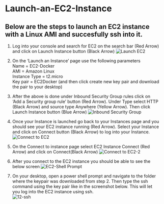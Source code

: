 # Launch-an-EC2-Instance
## Below are the steps to launch an EC2 instance with a Linux AMI and succesfully ssh into it.

1.	Log into your console and search for EC2 on the search bar (Red Arrow) and click on Launch Instance button (Black Arrow)
    ![Launch EC2](https://github.com/vmk81/Launch-an-EC2-Instance/assets/157844406/06d64b20-40ba-43df-82bf-303dfc731327)
  	
2.	On the ‘Launch an Instance’ page use the following parameters   
Name = EC2-Docker  
AMI = Amazon Linux  
Instance Type = t2.micro  
Key pair = EC2Docker (and then click create new key pair and download the pair to your desktop)  

3.	After the above is done under Inbound Security Group rules click on ‘Add a Security group rule’ button (Red Arrow). Under Type select HTTP (Black Arrow) and source type Anywhere (Yellow Arrow). Then click Launch Instance button (Blue Arrow) 
   ![Inbound Security Group](https://github.com/vmk81/Launch-an-EC2-Instance/assets/157844406/cb34f64c-e120-4c3c-a66a-db97ca24bbc6)

4.	Once your Instance is launched go back to your Instances page and you should see your EC2 instance running (Red Arrow). Select your Instance and click on Connect button (Black Arrow) to log into your Instance. 
   ![Connect to EC2](https://github.com/vmk81/Launch-an-EC2-Instance/assets/157844406/475fe885-fb8f-415b-bdf4-2010168e000f)

5.	On the Connect to instance page select EC2 Instance Connect (Red Arrow) and click on Connect(Black Arrow)
    ![Connect to EC2-2](https://github.com/vmk81/Launch-an-EC2-Instance/assets/157844406/6661bb6e-6018-4f63-a03e-7c4e8dc06935)

6.	After you connect to the EC2 instance you should be able to see the below screen
    ![EC2-Shell Prompt](https://github.com/vmk81/Launch-an-EC2-Instance/assets/157844406/657f10d7-b6f3-445b-b523-5dd09701854a)

7.	On your desktop, open a power shell prompt and navigate to the folder where the keypair was downloaded from step 2. Then type the ssh command using the key pair like in the screenshot below. This will let you log into the EC2 instance using ssh.  
    ![12-ssh](https://github.com/vmk81/Launch-an-EC2-Instance/assets/157844406/10fc52ed-8b24-4770-9a63-19069a58261c)

        
